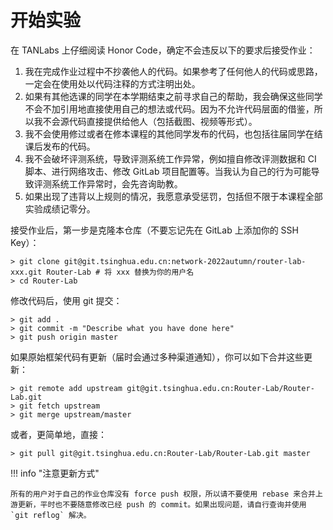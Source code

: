# 开始实验

在 TANLabs 上仔细阅读 Honor Code，确定不会违反以下的要求后接受作业：

1. 我在完成作业过程中不抄袭他人的代码。如果参考了任何他人的代码或思路，一定会在使用处以代码注释的方式注明出处。
2. 如果有其他选课的同学在本学期结束之前寻求自己的帮助，我会确保这些同学不会不加引用地直接使用自己的想法或代码。因为不允许代码层面的借鉴，所以我不会源代码直接提供给他人（包括截图、视频等形式）。
3. 我不会使用修过或者在修本课程的其他同学发布的代码，也包括往届同学在结课后发布的代码。
4. 我不会破坏评测系统，导致评测系统工作异常，例如擅自修改评测数据和 CI 脚本、进行网络攻击、修改 GitLab 项目配置等。当我认为自己的行为可能导致评测系统工作异常时，会先咨询助教。
5. 如果出现了违背以上规则的情况，我愿意承受惩罚，包括但不限于本课程全部实验成绩记零分。

接受作业后，第一步是克隆本仓库（不要忘记先在 GitLab 上添加你的 SSH Key）：

```shell
> git clone git@git.tsinghua.edu.cn:network-2022autumn/router-lab-xxx.git Router-Lab # 将 xxx 替换为你的用户名
> cd Router-Lab
```

修改代码后，使用 git 提交：

```shell
> git add .
> git commit -m "Describe what you have done here"
> git push origin master
```

如果原始框架代码有更新（届时会通过多种渠道通知），你可以如下合并这些更新：

```shell
> git remote add upstream git@git.tsinghua.edu.cn:Router-Lab/Router-Lab.git
> git fetch upstream
> git merge upstream/master
```

或者，更简单地，直接：

```shell
> git pull git@git.tsinghua.edu.cn:Router-Lab/Router-Lab.git master
```

!!! info "注意更新方式"

    所有的用户对于自己的作业仓库没有 force push 权限，所以请不要使用 rebase 来合并上游更新，平时也不要随意修改已经 push 的 commit。如果出现问题，请自行查询并使用 `git reflog` 解决。
